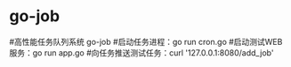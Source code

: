 # go-job
#高性能任务队列系统 go-job
#启动任务进程：go run cron.go
#启动测试WEB服务：go run app.go
#向任务推送测试任务：curl '127.0.0.1:8080/add_job'